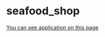 # seafood_shop
[You can see application on this page](https://laughing-hermann-b5f25e.netlify.com/store/worried-adorable-knives)
